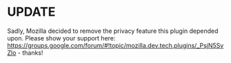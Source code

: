 # UPDATE

Sadly, Mozilla decided to remove the privacy feature this plugin depended upon. Please show your support here: https://groups.google.com/forum/#!topic/mozilla.dev.tech.plugins/_PsjN5SvZlo - thanks!
